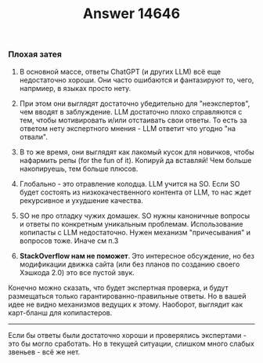 ﻿---
title: "Answer 14646"
se.owner.user_id: 177188
se.owner.display_name: "Kromster"
se.owner.link: "https://ru.meta.stackoverflow.com/users/177188/kromster"
se.answer_id: 14646
se.question_id: 14645
se.post_type: answer
se.is_accepted: True
---
<h3>Плохая затея</h3>
<ol>
<li><p>В основной массе, ответы ChatGPT (и других LLM) всё еще недостаточно хороши. Они часто ошибаются и фантазируют то, чего, напрмиер, в языках просто нету.</p>
</li>
<li><p>При этом они выглядят достаточно убедительно для &quot;неэкспертов&quot;, чем вводят в заблуждение. LLM достаточно плохо справляются с тем, чтобы мотивировать и/или отстаивать свои ответы. То есть за ответом нету экспертного мнения - LLM ответит что угодно &quot;на отвали&quot;.</p>
</li>
<li><p>В то же время, они выглядят как лакомый кусок для новичков, чтобы нафармить репы (for the fun of it). Копируй да вставляй! Чем больше накопируешь, тем больше плюсов.</p>
</li>
<li><p>Глобально - это отравление колодца. LLM учится на SO. Если SO будет состоять из низкокачественного контента от LLM, то нас ждет рекурсивное и ухудшение качества.</p>
</li>
<li><p>SO не про отладку чужих домашек. SO нужны каноничные вопросы и ответы по конкретным уникальным проблемам. Использование копипасты с LLM недостаточно. Нужен механизм &quot;причесывания&quot; и вопросов тоже. Иначе см п.3</p>
</li>
<li><p><strong>StackOverflow нам не поможет</strong>. Это интересное обсуждение, но без модификации движка сайта (или без планов по созданию своего Хэшкода 2.0) это все пустой звук.</p>
</li>
</ol>
<p>Конечно можно сказать, что будет экспертная проверка, и будут размещаться только гарантированно-правильные ответы. Но в вашей идее не видно механизмов ведущих к этому. Наоборот, выглядит как карт-бланш  для копипастеров.</p>
<hr />
<p>Если бы ответы были достаточно хороши и проверялись экспертами - это бы могло сработать. Но в текущей ситуации, слишком много слабых звеньев - всё же нет.</p>
